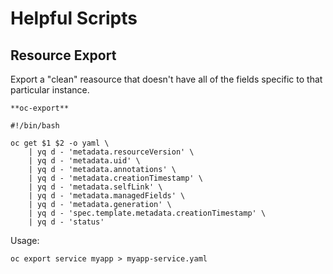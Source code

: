 # Helpful Scripts

## Resource Export

Export a "clean" reasource that doesn't have all of the fields specific to that particular instance.

`**oc-export**`

```
#!/bin/bash

oc get $1 $2 -o yaml \
    | yq d - 'metadata.resourceVersion' \
    | yq d - 'metadata.uid' \
    | yq d - 'metadata.annotations' \
    | yq d - 'metadata.creationTimestamp' \
    | yq d - 'metadata.selfLink' \
    | yq d - 'metadata.managedFields' \
    | yq d - 'metadata.generation' \
    | yq d - 'spec.template.metadata.creationTimestamp' \
    | yq d - 'status'
```

Usage:
```
oc export service myapp > myapp-service.yaml
```
